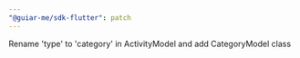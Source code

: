 ```yaml
---
"@guiar-me/sdk-flutter": patch
---
```


Rename 'type' to 'category' in ActivityModel and add CategoryModel class
